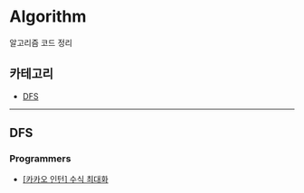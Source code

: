 # Algorithm
알고리즘 코드 정리

## 카테고리
- [DFS](#dfs)

---

## DFS
### Programmers
- [[카카오 인턴] 수식 최대화](https://github.com/MoNireu/Algorithm/blob/main/dfs/Programmers/67257.py)



